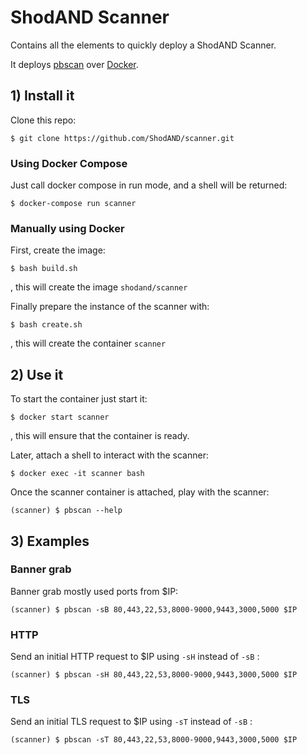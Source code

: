 # ShodAND Scanner

Contains all the elements to quickly deploy a ShodAND Scanner.

It deploys [pbscan](https://github.com/gvb84/pbscan) over [Docker](https://github.com/docker).

## 1) Install it

Clone this repo:
```
$ git clone https://github.com/ShodAND/scanner.git
```

### Using Docker Compose

Just call docker compose in run mode, and a shell will be returned:
```
$ docker-compose run scanner
```

### Manually using Docker

First, create the image:
```
$ bash build.sh
```
, this will create the image `shodand/scanner` 


Finally prepare the instance of the scanner with:
```
$ bash create.sh
```
, this will create the container `scanner` 


## 2) Use it

To start the container just start it:
```
$ docker start scanner
```
, this will ensure that the container is ready.

Later, attach a shell to interact with the scanner:
```
$ docker exec -it scanner bash
```

Once the scanner container is attached, play with the scanner:
```
(scanner) $ pbscan --help
```

## 3) Examples

### Banner grab

Banner grab mostly used ports from $IP:

```
(scanner) $ pbscan -sB 80,443,22,53,8000-9000,9443,3000,5000 $IP
```


### HTTP

Send an initial HTTP request to $IP using `-sH` instead of `-sB` :

```
(scanner) $ pbscan -sH 80,443,22,53,8000-9000,9443,3000,5000 $IP
```


### TLS

Send an initial TLS request to $IP using `-sT` instead of `-sB` :

```
(scanner) $ pbscan -sT 80,443,22,53,8000-9000,9443,3000,5000 $IP
```

